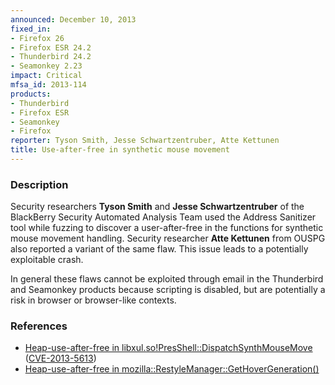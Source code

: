 ```yaml
---
announced: December 10, 2013
fixed_in:
- Firefox 26
- Firefox ESR 24.2
- Thunderbird 24.2
- Seamonkey 2.23
impact: Critical
mfsa_id: 2013-114
products:
- Thunderbird
- Firefox ESR
- Seamonkey
- Firefox
reporter: Tyson Smith, Jesse Schwartzentruber, Atte Kettunen
title: Use-after-free in synthetic mouse movement
---
```


<h3>Description</h3>

<p>Security researchers <strong>Tyson Smith</strong> and <strong>Jesse
Schwartzentruber</strong> of the BlackBerry Security Automated Analysis Team
used the Address Sanitizer tool while fuzzing to discover a user-after-free in
the functions for synthetic mouse movement handling. Security researcher
<strong>Atte Kettunen</strong> from OUSPG also reported a variant of the same
flaw. This issue leads to a potentially exploitable crash.
</p>

<p class="note">In general these flaws cannot be exploited through email in the
Thunderbird and Seamonkey products because scripting is disabled, but are
potentially a risk in browser or browser-like contexts.</p>

<h3>References</h3>

<ul>
  <li><a href="https://bugzilla.mozilla.org/show_bug.cgi?id=930381">
       Heap-use-after-free in libxul.so!PresShell::DispatchSynthMouseMove</a>
(<a href="http://cve.mitre.org/cgi-bin/cvename.cgi?name=CVE-2013-5613" class="ex-ref">CVE-2013-5613</a>)</li>
  <li><a href="https://bugzilla.mozilla.org/show_bug.cgi?id=932449">
       Heap-use-after-free in
mozilla::RestyleManager::GetHoverGeneration()</a></li>
</ul>




